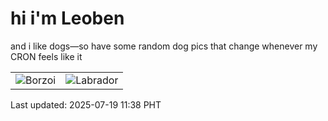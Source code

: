 # hi i'm Leoben

and i like dogs—so have some random dog pics that change whenever my CRON feels like it

|  |  |
|--------|----------|
| ![Borzoi](https://random-dog-vercel.vercel.app/api/random-borzoi?v=1752896327) | ![Labrador](https://random-dog-vercel.vercel.app/api/random-labrador?v=1752896327) |

Last updated: 2025-07-19 11:38 PHT
